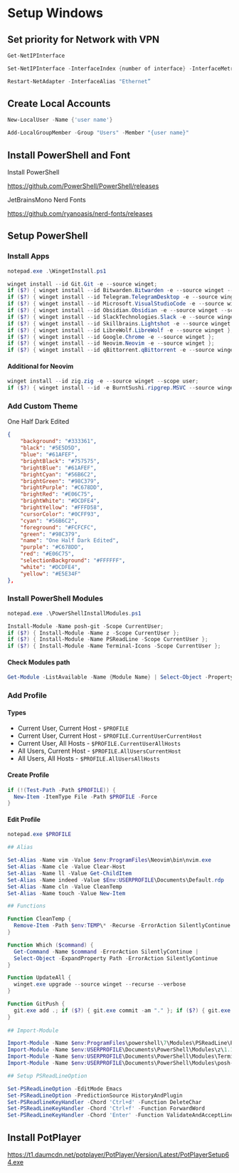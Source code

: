 # Setup Windows

## Set priority for Network with VPN

```powershell
Get-NetIPInterface
```

```powershell
Set-NetIPInterface -InterfaceIndex {number of interface} -InterfaceMetric {minimum number for high priority} 
```

```powershell
Restart-NetAdapter -InterfaceAlias "Ethernet”
```

## Create Local Accounts

```powershell
New-LocalUser -Name {'user name'}
```

```powershell
Add-LocalGroupMember -Group "Users" -Member "{user name}"
```

## Install PowerShell and Font

Install PowerShell

https://github.com/PowerShell/PowerShell/releases

JetBrainsMono Nerd Fonts

https://github.com/ryanoasis/nerd-fonts/releases

## Setup PowerShell

### Install Apps

```powershell
notepad.exe .\WingetInstall.ps1
```

```powershell
winget install --id Git.Git -e --source winget;
if ($?) { winget install --id Bitwarden.Bitwarden -e --source winget --scope user };
if ($?) { winget install --id Telegram.TelegramDesktop -e --source winget --scope user };
if ($?) { winget install --id Microsoft.VisualStudioCode -e --source winget --scope user };
if ($?) { winget install --id Obsidian.Obsidian -e --source winget --scope user };
if ($?) { winget install --id SlackTechnologies.Slack -e --source winget --scope user };
if ($?) { winget install --id Skillbrains.Lightshot -e --source winget };
if ($?) { winget install --id LibreWolf.LibreWolf -e --source winget };
if ($?) { winget install --id Google.Chrome -e --source winget };
if ($?) { winget install --id Neovim.Neovim -e --source winget };
if ($?) { winget install --id qBittorrent.qBittorrent -e --source winget };
```

#### Additional for Neovim

```powershell
winget install --id zig.zig -e --source winget --scope user;
if ($?) { winget install --id -e BurntSushi.ripgrep.MSVC --source winget --scope user };
```

### Add Custom Theme

One Half Dark Edited

```json
{
	"background": "#333361",
	"black": "#5E5D5D",
	"blue": "#61AFEF",
	"brightBlack": "#757575",
	"brightBlue": "#61AFEF",
	"brightCyan": "#56B6C2",
	"brightGreen": "#98C379",
	"brightPurple": "#C678DD",
	"brightRed": "#E06C75",
	"brightWhite": "#DCDFE4",
	"brightYellow": "#FFFD58",
	"cursorColor": "#0CFF93",
	"cyan": "#56B6C2",
	"foreground": "#FCFCFC",
	"green": "#98C379",
	"name": "One Half Dark Edited",
	"purple": "#C678DD",
	"red": "#E06C75",
	"selectionBackground": "#FFFFFF",
	"white": "#DCDFE4",
	"yellow": "#E5E34F"
},
```

### Install PowerShell Modules

```powershell
notepad.exe .\PowerShellInstallModules.ps1
```

```powershell
Install-Module -Name posh-git -Scope CurrentUser;
if ($?) { Install-Module -Name z -Scope CurrentUser };
if ($?) { Install-Module -Name PSReadLine -Scope CurrentUser };
if ($?) { Install-Module -Name Terminal-Icons -Scope CurrentUser };
```

#### Check Modules path

```powershell
Get-Module -ListAvailable -Name {Module Name} | Select-Object -Property Path
```

### Add Profile

#### Types

- Current User, Current Host - `$PROFILE`
- Current User, Current Host - `$PROFILE.CurrentUserCurrentHost`
- Current User, All Hosts - `$PROFILE.CurrentUserAllHosts`
- All Users, Current Host - `$PROFILE.AllUsersCurrentHost`
- All Users, All Hosts - `$PROFILE.AllUsersAllHosts`

#### Create Profile

```powershell
if (!(Test-Path -Path $PROFILE)) {
  New-Item -ItemType File -Path $PROFILE -Force
}
```

#### Edit Profile

```powershell
notepad.exe $PROFILE
```

```powershell
## Alias

Set-Alias -Name vim -Value $env:ProgramFiles\Neovim\bin\nvim.exe
Set-Alias -Name cle -Value Clear-Host
Set-Alias -Name ll -Value Get-ChildItem
Set-Alias -Name indeed -Value $Env:USERPROFILE\Documents\Default.rdp
Set-Alias -Name cln -Value CleanTemp 
Set-Alias -Name touch -Value New-Item

## Functions

Function CleanTemp {
  Remove-Item -Path $env:TEMP\* -Recurse -ErrorAction SilentlyContinue
}

Function Which ($command) {
  Get-Command -Name $command -ErrorAction SilentlyContinue |
  Select-Object -ExpandProperty Path -ErrorAction SilentlyContinue
}

Function UpdateAll {
  winget.exe upgrade --source winget --recurse --verbose
}

Function GitPush {
  git.exe add .; if ($?) { git.exe commit -am "." }; if ($?) { git.exe push }; if ($?) { Clear-Host }
}
  
## Import-Module

Import-Module -Name $env:ProgramFiles\powershell\7\Modules\PSReadLine\PSReadLine.psd1
Import-Module -Name $env:USERPROFILE\Documents\PowerShell\Modules\z\1.1.13\z.psd1
Import-Module -Name $env:USERPROFILE\Documents\PowerShell\Modules\Terminal-Icons\0.11.0\Terminal-Icons.psd1
Import-Module -Name $env:USERPROFILE\Documents\PowerShell\Modules\posh-git\1.1.0\posh-git.psd1

## Setup PSReadLineOption

Set-PSReadLineOption -EditMode Emacs
Set-PSReadLineOption -PredictionSource HistoryAndPlugin
Set-PSReadlineKeyHandler -Chord 'Ctrl+d' -Function DeleteChar
Set-PSReadLineKeyHandler -Chord 'Ctrl+f' -Function ForwardWord
Set-PSReadLineKeyHandler -Chord 'Enter' -Function ValidateAndAcceptLine
```

## Install PotPlayer

https://t1.daumcdn.net/potplayer/PotPlayer/Version/Latest/PotPlayerSetup64.exe
